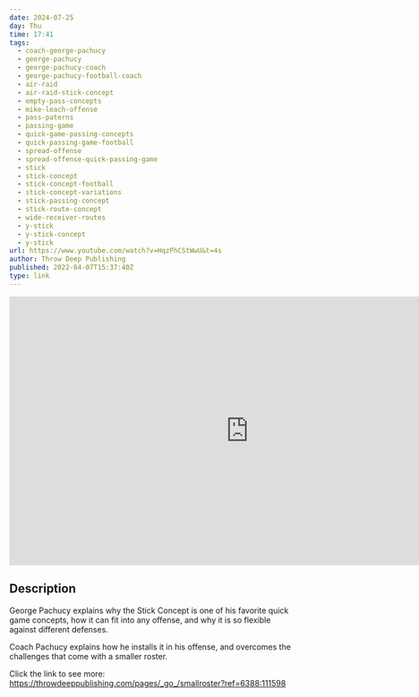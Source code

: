 ```yaml
---
date: 2024-07-25
day: Thu
time: 17:41
tags:
  - coach-george-pachucy
  - george-pachucy
  - george-pachucy-coach
  - george-pachucy-football-coach
  - air-raid
  - air-raid-stick-concept
  - empty-pass-concepts
  - mike-leach-offense
  - pass-paterns
  - passing-game
  - quick-game-passing-concepts
  - quick-passing-game-football
  - spread-offense
  - spread-offense-quick-passing-game
  - stick
  - stick-concept
  - stick-concept-football
  - stick-concept-variations
  - stick-passing-concept
  - stick-route-concept
  - wide-receiver-routes
  - y-stick
  - y-stick-concept
  - y-stick
url: https://www.youtube.com/watch?v=HqzPhCStWwU&t=4s
author: Throw Deep Publishing
published: 2022-04-07T15:37:40Z
type: link
---
```


<iframe width="854" height="480" src="https://www.youtube.com/embed/HqzPhCStWwU" frameborder="0" allowfullscreen></iframe>

## Description
George Pachucy explains why the Stick Concept is one of his favorite quick game concepts, how it can fit into any offense, and why it is so flexible against different defenses.

Coach Pachucy explains how he installs it in his offense, and overcomes the challenges that come with a smaller roster.

Click the link to see more: https://throwdeeppublishing.com/pages/_go_/smallroster?ref=6388:111598
